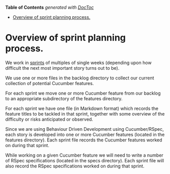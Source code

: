 **Table of Contents**  *generated with [DocToc](http://doctoc.herokuapp.com/)*

- [Overview of sprint planning process.](#overview-of-sprint-planning-process)

# Overview of sprint planning process.

We work in 
[sprints](http://en.wikipedia.org/wiki/Scrum_(development)#Sprint) of 
multiples of single weeks (depending upon how difficult the next most 
important story turns out to be).

We use one or more files in the backlog directory to collect our 
current collection of potential Cucumber features.

For each sprint we move one or more Cucumber feature from our backlog 
to an appropriate subdirectory of the features directory.

For each sprint we have one file (in Markdown format) which records the 
feature titles to be tackled in that sprint, together with some 
overview of the difficulty or risks anticipated or observed.

Since we are using Behaviour Driven Development using Cucumber/RSpec, 
each story is developed into one or more Cucumber features (located in 
the features directory). Each sprint file records the Cucumber features 
worked on during that sprint.

While working on a given Cucumber feature we will need to write a 
number of RSpec specifications (located in the specs directory).  Each 
sprint file will also record the RSpec specifications worked on during 
that sprint.

